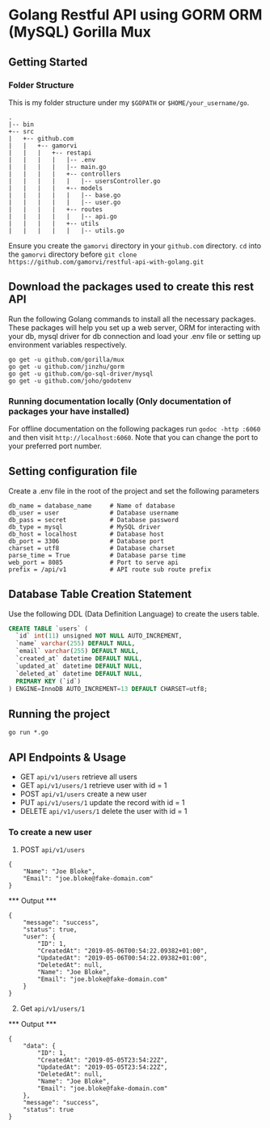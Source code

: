 # Golang Restful API using GORM ORM (MySQL) Gorilla Mux

## Getting Started

### Folder Structure
This is my folder structure under my `$GOPATH` or `$HOME/your_username/go`.
```
.
|-- bin
+-- src
|   +-- github.com
|   |   +-- gamorvi
|   |   |   +-- restapi
|   |   |   |   |-- .env
|   |   |   |   |-- main.go
|   |   |   |   +-- controllers
|   |   |   |   |   |-- usersController.go
|   |   |   |   +-- models
|   |   |   |   |   |-- base.go
|   |   |   |   |   |-- user.go
|   |   |   |   +-- routes
|   |   |   |   |   |-- api.go
|   |   |   |   +-- utils
|   |   |   |   |   |-- utils.go
```
Ensure you create the `gamorvi` directory in your `github.com` directory. `cd` into the `gamorvi` directory before `git clone https://github.com/gamorvi/restful-api-with-golang.git`

## Download the packages used to create this rest API
Run the following Golang commands to install all the necessary packages. These packages will  help you set up a web server, ORM for interacting with your db, mysql driver for db connection and load your .env file or setting up environment variables respectively.
```
go get -u github.com/gorilla/mux
go get -u github.com/jinzhu/gorm
go get -u github.com/go-sql-driver/mysql
go get -u github.com/joho/godotenv
```
### Running documentation locally (Only documentation of packages your have installed)
For offline documentation on the following packages run `godoc -http :6060` and then visit `http://localhost:6060`. Note that you can change the port to your preferred port number.

## Setting configuration file
Create a .env file in the root of the project and set the following parameters

```
db_name = database_name     # Name of database
db_user = user              # Database username
db_pass = secret            # Database password
db_type = mysql             # MySQL driver
db_host = localhost         # Database host
db_port = 3306              # Database port
charset = utf8              # Database charset
parse_time = True           # Database parse time
web_port = 8085             # Port to serve api
prefix = /api/v1            # API route sub route prefix
```

## Database Table Creation Statement
Use the following DDL (Data Definition Language) to create the users table.

``` SQL
CREATE TABLE `users` (
  `id` int(11) unsigned NOT NULL AUTO_INCREMENT,
  `name` varchar(255) DEFAULT NULL,
  `email` varchar(255) DEFAULT NULL,
  `created_at` datetime DEFAULT NULL,
  `updated_at` datetime DEFAULT NULL,
  `deleted_at` datetime DEFAULT NULL,
  PRIMARY KEY (`id`)
) ENGINE=InnoDB AUTO_INCREMENT=13 DEFAULT CHARSET=utf8;
```
## Running the project

`go run *.go`

## API Endpoints & Usage

* GET `api/v1/users` retrieve all users
* GET `api/v1/users/1` retrieve user with id = 1
* POST `api/v1/users` create a new user
* PUT `api/v1/users/1` update the record with id = 1
* DELETE `api/v1/users/1` delete the user with id = 1

### To create a new user

1. POST `api/v1/users`

```
{
	"Name": "Joe Bloke",
	"Email": "joe.bloke@fake-domain.com"
}
```

*** Output ***

```
{
    "message": "success",
    "status": true,
    "user": {
        "ID": 1,
        "CreatedAt": "2019-05-06T00:54:22.09382+01:00",
        "UpdatedAt": "2019-05-06T00:54:22.09382+01:00",
        "DeletedAt": null,
        "Name": "Joe Bloke",
        "Email": "joe.bloke@fake-domain.com"
    }
}
```

2. Get `api/v1/users/1`

*** Output ***

```
{
    "data": {
        "ID": 1,
        "CreatedAt": "2019-05-05T23:54:22Z",
        "UpdatedAt": "2019-05-05T23:54:22Z",
        "DeletedAt": null,
        "Name": "Joe Bloke",
        "Email": "joe.bloke@fake-domain.com"
    },
    "message": "success",
    "status": true
}
```
